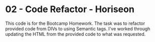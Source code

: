 # 02 - Code Refactor - Horiseon

This code is for the Bootcamp Homework.
The task was to refactor provided code from DIVs to using Semantic tags.
I've worked through updating the HTML from the provided code to what was requested.
